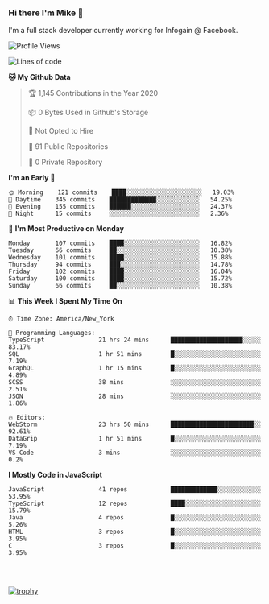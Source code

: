 ### Hi there I'm Mike 👋
I'm a full stack developer currently working for Infogain @ Facebook.

<!--START_SECTION:waka-->
![Profile Views](http://img.shields.io/badge/Profile%20Views-4-blue)

![Lines of code](https://img.shields.io/badge/From%20Hello%20World%20I%27ve%20Written-1.9%20million%20lines%20of%20code-blue)

**🐱 My Github Data** 

> 🏆 1,145 Contributions in the Year 2020
 > 
> 📦 0 Bytes Used in Github's Storage 
 > 
> 🚫 Not Opted to Hire
 > 
> 📜 91 Public Repositories
 > 
> 🔑 0 Private Repository 
 > 
**I'm an Early 🐤** 

```text
🌞 Morning    121 commits    ████░░░░░░░░░░░░░░░░░░░░░   19.03% 
🌆 Daytime    345 commits    █████████████░░░░░░░░░░░░   54.25% 
🌃 Evening    155 commits    ██████░░░░░░░░░░░░░░░░░░░   24.37% 
🌙 Night      15 commits     ░░░░░░░░░░░░░░░░░░░░░░░░░   2.36%

```
📅 **I'm Most Productive on Monday** 

```text
Monday       107 commits    ████░░░░░░░░░░░░░░░░░░░░░   16.82% 
Tuesday      66 commits     ██░░░░░░░░░░░░░░░░░░░░░░░   10.38% 
Wednesday    101 commits    ████░░░░░░░░░░░░░░░░░░░░░   15.88% 
Thursday     94 commits     ███░░░░░░░░░░░░░░░░░░░░░░   14.78% 
Friday       102 commits    ████░░░░░░░░░░░░░░░░░░░░░   16.04% 
Saturday     100 commits    ████░░░░░░░░░░░░░░░░░░░░░   15.72% 
Sunday       66 commits     ██░░░░░░░░░░░░░░░░░░░░░░░   10.38%

```


📊 **This Week I Spent My Time On** 

```text
⌚︎ Time Zone: America/New_York

💬 Programming Languages: 
TypeScript               21 hrs 24 mins      ████████████████████░░░░░   83.17% 
SQL                      1 hr 51 mins        █░░░░░░░░░░░░░░░░░░░░░░░░   7.19% 
GraphQL                  1 hr 15 mins        █░░░░░░░░░░░░░░░░░░░░░░░░   4.89% 
SCSS                     38 mins             ░░░░░░░░░░░░░░░░░░░░░░░░░   2.51% 
JSON                     28 mins             ░░░░░░░░░░░░░░░░░░░░░░░░░   1.86%

🔥 Editors: 
WebStorm                 23 hrs 50 mins      ███████████████████████░░   92.61% 
DataGrip                 1 hr 51 mins        █░░░░░░░░░░░░░░░░░░░░░░░░   7.19% 
VS Code                  3 mins              ░░░░░░░░░░░░░░░░░░░░░░░░░   0.2%

```

**I Mostly Code in JavaScript** 

```text
JavaScript               41 repos            █████████████░░░░░░░░░░░░   53.95% 
TypeScript               12 repos            ████░░░░░░░░░░░░░░░░░░░░░   15.79% 
Java                     4 repos             █░░░░░░░░░░░░░░░░░░░░░░░░   5.26% 
HTML                     3 repos             █░░░░░░░░░░░░░░░░░░░░░░░░   3.95% 
C                        3 repos             █░░░░░░░░░░░░░░░░░░░░░░░░   3.95%

```



<!--END_SECTION:waka-->

##### &nbsp;
[![trophy](https://github-profile-trophy.vercel.app/?username=uptonm&theme=dracula)](https://github.com/ryo-ma/github-profile-trophy)
